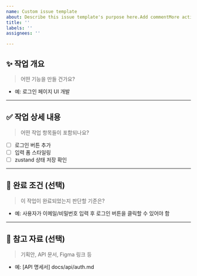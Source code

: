 ```yaml
---
name: Custom issue template
about: Describe this issue template's purpose here.Add commentMore actions
title: ''
labels: ''
assignees: ''

---
```


## ✨ 작업 개요
> 어떤 기능을 만들 건가요?

- 예: 로그인 페이지 UI 개발

---

## ✅ 작업 상세 내용
> 어떤 작업 항목들이 포함되나요?

- [ ] 로그인 버튼 추가
- [ ] 입력 폼 스타일링
- [ ] zustand 상태 저장 확인

---

## 🎯 완료 조건 (선택)
> 이 작업이 완료되었는지 판단할 기준은?

- 예: 사용자가 이메일/비밀번호 입력 후 로그인 버튼을 클릭할 수 있어야 함

---

## 📎 참고 자료 (선택)
> 기획안, API 문서, Figma 링크 등

- 예: [API 명세서] docs/api/auth.md

